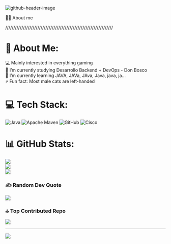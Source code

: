 ![github-header-image](https://github.com/MiguelAngelGSG/MiguelAngelGSG/assets/169648041/7635d958-3e53-49ec-b982-bc01164284ef)

 
 👩‍🎓 About me
  
///////////////////////////////////////////////////////////////////
# 💫 About Me:
💻 Mainly interested in everything gaming<br>🔭 I’m currently studying Desarrollo Backend + DevOps - Don Bosco<br>🧠 I’m currently learning JAVA, JAVa, JAva, Java, java, ja...<br>⚡ Fun fact: Most male cats are left-handed


# 💻 Tech Stack:
![Java](https://img.shields.io/badge/java-%23ED8B00.svg?style=for-the-badge&logo=openjdk&logoColor=white) ![Apache Maven](https://img.shields.io/badge/Apache%20Maven-C71A36?style=for-the-badge&logo=Apache%20Maven&logoColor=white) ![GitHub](https://img.shields.io/badge/github-%23121011.svg?style=for-the-badge&logo=github&logoColor=white) ![Cisco](https://img.shields.io/badge/cisco-%23049fd9.svg?style=for-the-badge&logo=cisco&logoColor=black)
# 📊 GitHub Stats:
![](https://github-readme-stats.vercel.app/api?username=MiguelAngelGSG&theme=merko&hide_border=false&include_all_commits=true&count_private=false)<br/>
![](https://github-readme-streak-stats.herokuapp.com/?user=MiguelAngelGSG&theme=merko&hide_border=false)<br/>
![](https://github-readme-stats.vercel.app/api/top-langs/?username=MiguelAngelGSG&theme=merko&hide_border=false&include_all_commits=true&count_private=false&layout=compact)

### ✍️ Random Dev Quote
![](https://quotes-github-readme.vercel.app/api?type=horizontal&theme=radical)

### 🔝 Top Contributed Repo
![](https://github-contributor-stats.vercel.app/api?username=MiguelAngelGSG&limit=5&theme=dark&combine_all_yearly_contributions=true)

---
[![](https://visitcount.itsvg.in/api?id=MiguelAngelGSG&icon=0&color=0)](https://visitcount.itsvg.in)

<!-- Proudly created with GPRM ( https://gprm.itsvg.in ) -->
